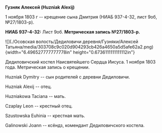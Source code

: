 **Гузняк Алексей (Huzniak Alexij)**

1 ноября 1803 г -- крещение сына Дмитрия (НИАБ 937-4-32, лист 9об,
№27/1803-р).

**НИАБ 937-4-32:** Лист 9об. **Метрическая запись №27/1803-р.**

![](./Осовская волость/Дедиловичи деревня/Гузняки/Алексей Татьяна/media/303708c9c020d904293cb426a4650a5d5afe62a2.png){width="6.496527777777778in"
height="0.6736111111111112in"}

Дедиловичский костел Наисвятейшего Сердца Иисуса. 1 ноября 1803 года.
Метрическая запись о крещении.

Huzniak Dymitry -- сын родителей с деревни Дедиловичи.

Huzniak Alexij -- отец.

Huzniakowa Taciana -- мать.

Czaplay Leon -- крестный отец.

Szustowska Euhinia -- крестная мать.

Galinowski Joann -- ксёндз, комендант Дедиловичского костела.
